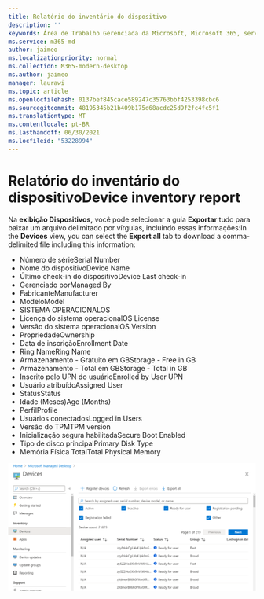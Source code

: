 ```yaml
---
title: Relatório do inventário do dispositivo
description: ''
keywords: Área de Trabalho Gerenciada da Microsoft, Microsoft 365, serviço, documentação
ms.service: m365-md
author: jaimeo
ms.localizationpriority: normal
ms.collection: M365-modern-desktop
ms.author: jaimeo
manager: laurawi
ms.topic: article
ms.openlocfilehash: 0137bef845cace589247c35763bbf4253398cbc6
ms.sourcegitcommit: 48195345b21b409b175d68acdc25d9f2fc4fc5f1
ms.translationtype: MT
ms.contentlocale: pt-BR
ms.lasthandoff: 06/30/2021
ms.locfileid: "53228994"
---
```

# <a name="device-inventory-report"></a><span data-ttu-id="37d73-103">Relatório do inventário do dispositivo</span><span class="sxs-lookup"><span data-stu-id="37d73-103">Device inventory report</span></span>

<span data-ttu-id="37d73-104">Na **exibição Dispositivos,** você pode selecionar a guia **Exportar** tudo para baixar um arquivo delimitado por vírgulas, incluindo essas informações:</span><span class="sxs-lookup"><span data-stu-id="37d73-104">In the **Devices** view, you can select the **Export all** tab to download a comma-delimited file including this information:</span></span>

- <span data-ttu-id="37d73-105">Número de série</span><span class="sxs-lookup"><span data-stu-id="37d73-105">Serial Number</span></span>
- <span data-ttu-id="37d73-106">Nome do dispositivo</span><span class="sxs-lookup"><span data-stu-id="37d73-106">Device Name</span></span>
- <span data-ttu-id="37d73-107">Último check-in do dispositivo</span><span class="sxs-lookup"><span data-stu-id="37d73-107">Device Last check-in</span></span>
- <span data-ttu-id="37d73-108">Gerenciado por</span><span class="sxs-lookup"><span data-stu-id="37d73-108">Managed By</span></span>
- <span data-ttu-id="37d73-109">Fabricante</span><span class="sxs-lookup"><span data-stu-id="37d73-109">Manufacturer</span></span>
- <span data-ttu-id="37d73-110">Modelo</span><span class="sxs-lookup"><span data-stu-id="37d73-110">Model</span></span>
- <span data-ttu-id="37d73-111">SISTEMA OPERACIONAL</span><span class="sxs-lookup"><span data-stu-id="37d73-111">OS</span></span>
- <span data-ttu-id="37d73-112">Licença do sistema operacional</span><span class="sxs-lookup"><span data-stu-id="37d73-112">OS License</span></span>
- <span data-ttu-id="37d73-113">Versão do sistema operacional</span><span class="sxs-lookup"><span data-stu-id="37d73-113">OS Version</span></span>
- <span data-ttu-id="37d73-114">Propriedade</span><span class="sxs-lookup"><span data-stu-id="37d73-114">Ownership</span></span>
- <span data-ttu-id="37d73-115">Data de inscrição</span><span class="sxs-lookup"><span data-stu-id="37d73-115">Enrollment Date</span></span>
- <span data-ttu-id="37d73-116">Ring Name</span><span class="sxs-lookup"><span data-stu-id="37d73-116">Ring Name</span></span>
- <span data-ttu-id="37d73-117">Armazenamento - Gratuito em GB</span><span class="sxs-lookup"><span data-stu-id="37d73-117">Storage - Free in GB</span></span>
- <span data-ttu-id="37d73-118">Armazenamento - Total em GB</span><span class="sxs-lookup"><span data-stu-id="37d73-118">Storage - Total in GB</span></span>
- <span data-ttu-id="37d73-119">Inscrito pelo UPN do usuário</span><span class="sxs-lookup"><span data-stu-id="37d73-119">Enrolled by User UPN</span></span>
- <span data-ttu-id="37d73-120">Usuário atribuído</span><span class="sxs-lookup"><span data-stu-id="37d73-120">Assigned User</span></span>
- <span data-ttu-id="37d73-121">Status</span><span class="sxs-lookup"><span data-stu-id="37d73-121">Status</span></span>
- <span data-ttu-id="37d73-122">Idade (Meses)</span><span class="sxs-lookup"><span data-stu-id="37d73-122">Age (Months)</span></span>
- <span data-ttu-id="37d73-123">Perfil</span><span class="sxs-lookup"><span data-stu-id="37d73-123">Profile</span></span>
- <span data-ttu-id="37d73-124">Usuários conectados</span><span class="sxs-lookup"><span data-stu-id="37d73-124">Logged in Users</span></span>
- <span data-ttu-id="37d73-125">Versão do TPM</span><span class="sxs-lookup"><span data-stu-id="37d73-125">TPM version</span></span>
- <span data-ttu-id="37d73-126">Inicialização segura habilitada</span><span class="sxs-lookup"><span data-stu-id="37d73-126">Secure Boot Enabled</span></span>
- <span data-ttu-id="37d73-127">Tipo de disco principal</span><span class="sxs-lookup"><span data-stu-id="37d73-127">Primary Disk Type</span></span>
- <span data-ttu-id="37d73-128">Memória Física Total</span><span class="sxs-lookup"><span data-stu-id="37d73-128">Total Physical Memory</span></span>

![Os dispositivos exibem a lista de dispositivos e detalhes relacionados.](../../media/mmd-devices-view.png)
